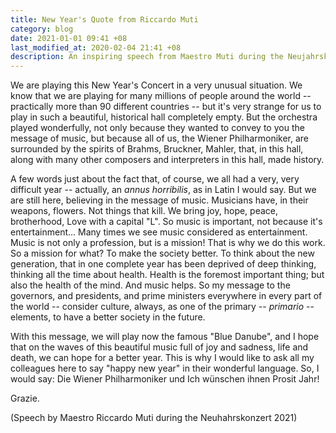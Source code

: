 ```yaml
---
title: New Year's Quote from Riccardo Muti
category: blog
date: 2021-01-01 09:41 +08
last_modified_at: 2020-02-04 21:41 +08
description: An inspiring speech from Maestro Muti during the Neujahrskonzert 2021.
---
```


We are playing this New Year's Concert in a very unusual situation. We know that we are playing for many millions of people around the world -- practically more than 90 different countries -- but it's very strange for us to play in such a beautiful, historical hall completely empty. But the orchestra played wonderfully, not only because they wanted to convey to you the message of music, but because all of us, the Wiener Philharmoniker, are surrounded by the spirits of Brahms, Bruckner, Mahler, that, in this hall, along with many other composers and interpreters in this hall, made history.

A few words just about the fact that, of course, we all had a very, very difficult year -- actually, an *annus horribilis*, as in Latin I would say. But we are still here, believing in the message of music. Musicians have, in their weapons, flowers. Not things that kill. We bring joy, hope, peace, brotherhood, Love with a capital "L". So music is important, not because it's entertainment... Many times we see music considered as entertainment. Music is not only a profession, but is a mission! That is why we do this work. So a mission for what? To make the society better. To think about the new generation, that in one complete year has been deprived of deep thinking, thinking all the time about health. Health is the foremost important thing; but also the health of the mind. And music helps. So my message to the governors, and presidents, and prime ministers everywhere in every part of the world -- consider culture, always, as one of the primary -- *primario* -- elements, to have a better society in the future.

With this message, we will play now the famous "Blue Danube", and I hope that on the waves of this beautiful music full of joy and sadness, life and death, we can hope for a better year. This is why I would like to ask all my colleagues here to say "happy new year" in their wonderful language. So, I would say: Die Wiener Philharmoniker und Ich wünschen ihnen Prosit Jahr!

Grazie.

(Speech by Maestro Riccardo Muti during the Neuhahrskonzert 2021)
